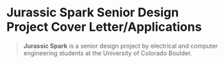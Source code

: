 # Jurassic Spark Senior Design Project Cover Letter/Applications

> **Jurassic Spark** is a senior design project by electrical and computer engineering students at the University of Colorado Boulder.